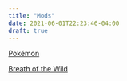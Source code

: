 ```yaml
---
title: "Mods"
date: 2021-06-01T22:23:46-04:00
draft: true
---
```


[Pokémon](pokemon)

[Breath of the Wild](botw)